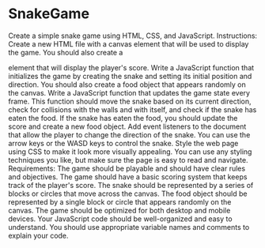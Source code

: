 # SnakeGame

Create a simple snake game using HTML, CSS, and JavaScript.
Instructions:
Create a new HTML file with a canvas element that will be used to display the game. You should also create a <div> element that will display the player's score.
Write a JavaScript function that initializes the game by creating the snake and setting its initial position and direction. You should also create a food object that appears randomly on the canvas.
Write a JavaScript function that updates the game state every frame. This function should move the snake based on its current direction, check for collisions with the walls and with itself, and check if the snake has eaten the food. If the snake has eaten the food, you should update the score and create a new food object.
Add event listeners to the document that allow the player to change the direction of the snake. You can use the arrow keys or the WASD keys to control the snake.
Style the web page using CSS to make it look more visually appealing. You can use any styling techniques you like, but make sure the page is easy to read and navigate.
Requirements:
The game should be playable and should have clear rules and objectives.
The game should have a basic scoring system that keeps track of the player's score.
The snake should be represented by a series of blocks or circles that move across the canvas.
The food object should be represented by a single block or circle that appears randomly on the canvas.
The game should be optimized for both desktop and mobile devices.
Your JavaScript code should be well-organized and easy to understand.
You should use appropriate variable names and comments to explain your code.
